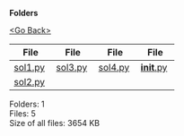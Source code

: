 **Folders**

[&lt;Go Back&gt;](../right.html)

<table><thead><tr class="header"><th><strong>File</strong></th><th><strong>File</strong></th><th><strong>File</strong></th><th><strong>File</strong></th></tr></thead><tbody><tr class="odd"><td><a href="sol1.py">sol1.py</a> </td><td><a href="sol3.py">sol3.py</a> </td><td><a href="sol4.py">sol4.py</a> </td><td><a href="__init__.py"><strong>init</strong>.py</a> </td></tr><tr class="even"><td><a href="sol2.py">sol2.py</a> </td><td></td><td></td><td></td></tr></tbody></table>

Folders: 1  
Files: 5  
Size of all files: 3654 KB
